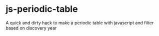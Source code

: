 # js-periodic-table
A quick and dirty hack to make a periodic table with javascript and filter based on discovery year
